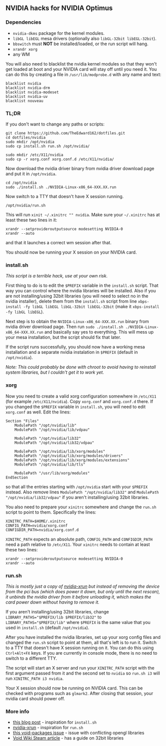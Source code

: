 ## NVIDIA hacks for NVIDIA Optimus

### Dependencies
* `nvidia-dkms` package for the kernel modules.
* `libGL libEGL` mesa drivers (optionally also `libGL-32bit libEGL-32bit`).
* `bbswitch` must **NOT** be installed/loaded, or the run script will hang.
* `xrandr xorg`
* any WM

You will also need to blacklist the nvidia kernel modules so that they won't get loaded at boot and your NVIDIA card will stay off until you need it. You can do this by creating a file in `/usr/lib/modprobe.d` with any name and text:
```
blacklist nvidia
blacklist nvidia-drm
blacklist nvidia-modeset
blacklist nvidia-uv
blacklist nouveau
```

### TL;DR
If you don't want to change any paths or scripts:
```
git clone https://github.com/TheEdward162/dotfiles.git
cd dotfiles/nvidia
sudo mkdir /opt/nvidia
sudo cp install.sh run.sh /opt/nvidia/

sudo mkdir /etc/X11/nvidia
sudo cp -r xorg.conf xorg.conf.d /etc/X11/nvidia/
```
Now download the nvidia driver binary from nvidia driver download page and put it in `/opt/nvidia`.
```
cd /opt/nvidia
sudo ./install.sh ./NVIDIA-Linux-x86_64-XXX.XX.run
```
Now switch to a TTY that doesn't have X session running.
```
/opt/nvidia/run.sh
```
This will run `xinit ~/.xinitrc "" nvidia`. Make sure your `~/.xinitrc` has at least these two lines in it:
```
xrandr --setprovideroutputsource modesetting NVIDIA-0
xrandr --auto
```
and that it launches a correct wm session after that.

You should now be running your X session on your NVIDIA card.

### install.sh
*This script is a terrible hack, use at your own risk.*

First thing to do is to edit the `$PREFIX` variable in the `install.sh` script. That way you can control where the nvidia libraries will be installed. Also if you are not installing/using 32bit libraries (you will need to select no in the nvidia installer), delete them from the `install.sh` script from line `xbps-install -fy libGL libEGL libGL-32bit libEGL-32bit` (make it `xbps-install -fy libGL libEGL`).

Next step is to obtain the `NVIDIA-Linux-x86_64-XXX.XX.run` binary from nvidia driver download page. Then run `sudo ./install.sh ./NVIDIA-Linux-x86_64-XXX.XX.run` and basically say yes to everything. This will mess up your mesa installation, but the script should fix that later.

If the script runs successfully, you should now have a working mesa installation and a separate nvidia instalation in `$PREFIX` (default in `/opt/nvidia`).

*Note: This could probably be done with chroot to avoid having to reinstall system libraries, but I couldn't get it to work yet.*

### xorg
Now you need to create a valid xorg configuration somewhere in `/etc/X11` (for example `/etc/X11/nvidia`). Copy `xorg.conf` and `xorg.conf.d` there. If you changed the `$PREFIX` variable in `install.sh`, you will need to edit `xorg.conf` as well. Edit the lines:
```
Section "Files"
	ModulePath "/opt/nvidia/lib"
	ModulePath "/opt/nvidia/lib/vdpau"
  
	ModulePath "/opt/nvidia/lib32"
	ModulePath "/opt/nvidia/lib32/vdpau"
  
	ModulePath "/opt/nvidia/lib/xorg/modules"
	ModulePath "/opt/nvidia/lib/xorg/modules/drivers"
	ModulePath "/opt/nvidia/lib/xorg/modules/extensions"
	ModulePath "/opt/nvidia/lib/tls"

	ModulePath "/usr/lib/xorg/modules"
EndSection
```
so that all the entries starting with `/opt/nvidia` start with your `$PREFIX` instead. Also remove lines `ModulePath "/opt/nvidia/lib32"` and `ModulePath "/opt/nvidia/lib32/vdpau"` if you aren't installing/using 32bit libraries.

You also need to prepare your `xinitrc` somewhere and change the `run.sh` script to point to them. Specifically the lines:
```
XINITRC_PATH=$HOME/.xinitrc
CONFIG_PATH=nvidia/xorg.conf
CONFIGDIR_PATH=nvidia/xorg.conf.d
```
`XINITRC_PATH` expects an absolute path, `CONFIG_PATH` and `CONFIGDIR_PATH` need a path relative to `/etc/X11`.
Your `xinitrc` needs to contain at least these two lines:
```
xrandr --setprovideroutputsource modesetting NVIDIA-0
xrandr --auto
```

### run.sh
*This is mostly just a copy of [nvidia-xrun](https://github.com/Witko/nvidia-xrun) but instead of removing the device from the pci bus (which does power it down, but only until the next rescan), it unbinds the nvidia driver from it before unloading it, which makes the card power down without having to remove it.*

If you aren't installing/using 32bit libraries, change `LIBRARY_PATHS="$PREFIX/lib $PREFIX/lib32"` to `LIBRARY_PATHS="$PREFIX/lib"` where `$PREFIX` is the same value that you used in `install.sh` (default `/opt/nvidia`).

After you have installed the nvidia libraries, set up your xorg config files and changed the `run.sh` script to point at them, all that's left is to run it. Switch to a TTY that doesn't have X session running on it. You can do this using `Ctrl+Alt+FX` keys. If you are currently in console mode, there is no need to switch to a different TTY.

The script will start an X server and run your `XINITRC_PATH` script with the first argument passed from it and the second set to `nvidia` so `run.sh i3` will run `XINITRC_PATH i3 nvidia`.

Your X session should now be running on NVIDIA card. This can be checked with programs such as `glmark2`. After closing that session, your nvidia card should power off.

### More info
* [this blog post](https://www.ifnull.org/articles/void_optimus_nvidia_intel/) - inspiration for `install.sh`
* [nvidia-xrun](https://github.com/Witko/nvidia-xrun) - inspiration for `run.sh`
* [this void-packages issue](https://github.com/voidlinux/void-packages/issues/5863) - issue with conflicting opengl libraries
* [Void Wiki Steam article](https://wiki.voidlinux.org/Steam) - has a guide on 32bit libraries

